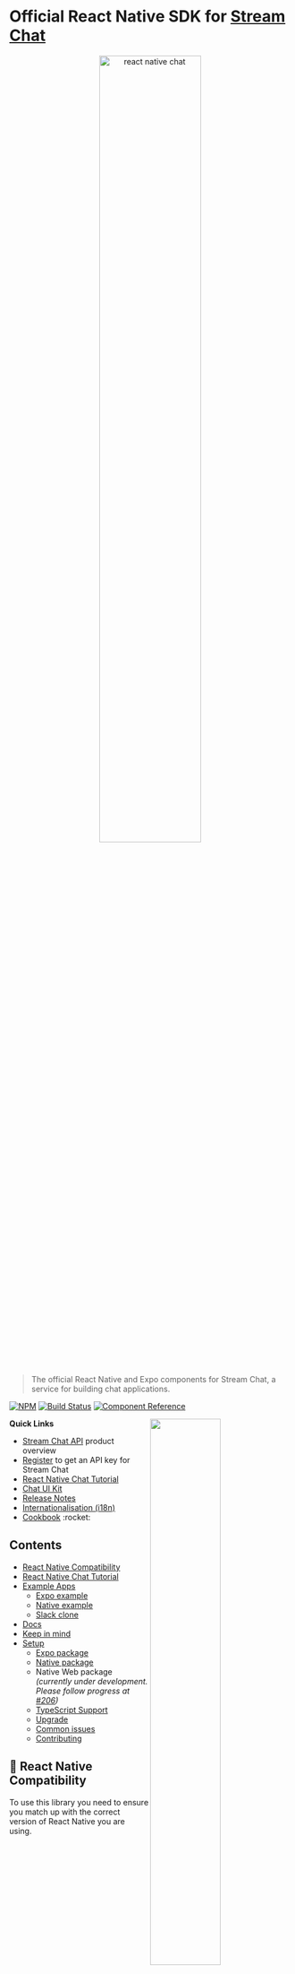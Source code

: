 # Official React Native SDK for [Stream Chat](https://getstream.io/chat/)

<p align="center">
  <a href="https://getstream.io/chat/react-native-chat/tutorial/"><img src="https://i.imgur.com/SRkDlFX.png" alt="react native chat" width="60%" /></a>
</p>

> The official React Native and Expo components for Stream Chat, a service for
> building chat applications.

[![NPM](https://img.shields.io/npm/v/stream-chat-react-native.svg)](https://www.npmjs.com/package/stream-chat-react-native)
[![Build Status](https://github.com/GetStream/stream-chat-react-native/workflows/test/badge.svg?branch=master)](https://github.com/GetStream/stream-chat-react-native/actions)
[![Component Reference](https://img.shields.io/badge/docs-component%20reference-blue.svg)](https://getstream.github.io/stream-chat-react-native/)

<img align="right" src="https://getstream.imgix.net/images/ios-chat-tutorial/iphone_chat_art@3x.png?auto=format,enhance" width="50%" />

**Quick Links**

- [Stream Chat API](https://getstream.io/chat/) product overview
- [Register](https://getstream.io/chat/trial/) to get an API key for Stream Chat
- [React Native Chat Tutorial](https://getstream.io/chat/react-native-chat/tutorial/)
- [Chat UI Kit](https://getstream.io/chat/ui-kit/)
- [Release Notes](https://github.com/GetStream/stream-chat-react-native/releases)
- [Internationalisation (i18n)](https://github.com/GetStream/stream-chat-react-native/wiki/Internationalization-(i18n))
- [Cookbook](https://github.com/GetStream/stream-chat-react-native/wiki/Cookbook-(2.x.x))  :rocket:

## Contents

- [React Native Compatibility](#react-native-compatibility)
- [React Native Chat Tutorial](#react-native-chat-tutorial)
- [Example Apps](#-example-apps)
  - [Expo example](#expo-example)
  - [Native example](#native-example)
  - [Slack clone](#slack-clone)
- [Docs](#docs)
- [Keep in mind](#-keep-in-mind)
- [Setup](#setup-setting-up-a-chat-app)
  - [Expo package](#expo-package)
  - [Native package](#native-package)
  - Native Web package _(currently under development. Please follow progress at [#206](https://github.com/GetStream/stream-chat-react-native/issues/206))_
  - [TypeScript Support](https://github.com/GetStream/stream-chat-react-native/wiki/Typescript-support)
  - [Upgrade](https://github.com/GetStream/stream-chat-react-native/wiki/Upgrade-helper)
  - [Common issues](#common-issues)
  - [Contributing](#contributing)

## 🔐 React Native Compatibility

To use this library you need to ensure you match up with the correct version of React Native you are using.

| `stream-chat-react-native` version | Required React Native Version |
| ----------------------------------------- | --------- |
| `2.x.x`                                   | `>= 0.60` |
| `1.x.x`                                   | `>= 0.59` |
| `0.x.x`                                   | `*` |

## 📖 React Native Chat Tutorial

The best place to start is the [React Native Chat Tutorial](https://getstream.io/chat/react-native-chat/tutorial/). It teaches you how to use this SDK and also shows how to make frequently required changes.

## 🔮 Example Apps

This repo includes 3 example apps. One made with Expo, one Native JavaScript code, and one in TypeScript.

<div style="display: inline">
  <img src="https://github.com/GetStream/stream-chat-react-native/blob/master/screenshots/1.png" alt="IMAGE ALT TEXT HERE" width="250" border="1" style="margin-right: 30px" />
  <img src="https://github.com/GetStream/stream-chat-react-native/blob/master/screenshots/2.png" alt="IMAGE ALT TEXT HERE" width="250" border="1" style="margin-right: 30px" />
  <img src="https://github.com/GetStream/stream-chat-react-native/blob/master/screenshots/3.png" alt="IMAGE ALT TEXT HERE" width="250" border="1" />
</div>

### Expo example

1. Make sure node version is >= v10.13.0
2. ```bash
   yarn global add expo-cli
   git clone https://github.com/GetStream/stream-chat-react-native.git
   cd stream-chat-react-native/examples/ExpoMessaging
   yarn && yarn start
   ```

### Native example

1. Please make sure you have installed necessary dependencies depending on your development OS and target OS. Follow the guidelines given on official React Native documentation for installing dependencies: <https://facebook.github.io/react-native/docs/getting-started>#
2. Make sure node version is >= v10.13.0
3. Start the simulator

4. ```bash
   git clone https://github.com/GetStream/stream-chat-react-native.git
   cd stream-chat-react-native
   yarn
   cd stream-chat-react-native/native-package
   yarn
   cd stream-chat-react-native/examples/NativeMessaging
   yarn
   ```

5. - For iOS

     ```bash
     cd ios && pod install && cd ..
     yarn ios
     ```

   - For android

     ```bash
     yarn android
     ```

   If you run into following error on android:

   ```bash
   Execution failed for task ':app:validateSigningDebug'.
   > Keystore file '/path_to_project/stream-chat-react-native/examples/NativeMessaging/android/app/debug.keystore' not found for signing config 'debug'.
   ```

   You can generate the debug Keystore by running this command in the `android/app/` directory: `keytool -genkey -v -keystore debug.keystore -storepass android -alias androiddebugkey -keypass android -keyalg RSA -keysize 2048 -validity 10000` - [Reference](https://github.com/facebook/react-native/issues/25629#issuecomment-511209583)

### Slack clone

Check out our tutorial on how to build a slack clone using react-native and stream-chat-react-native

<div style="display: inline">
  <img src="https://camo.githubusercontent.com/386a2991e444ecff465372637699f1dba6913de1224effbb4b2520ae3a9d7593/68747470733a2f2f73747265616d2d626c6f672d76322e696d6769782e6e65742f626c6f672f77702d636f6e74656e742f75706c6f6164732f38306166346662623734613737613434363536373966363131386166373432372f696d6167652e706e67" alt="IMAGE ALT TEXT HERE"/>
</div>

- **Tutorial** [https://dev.to/vishalnarkhede/how-to-build-slack-clone-with-react-native-part-2-g5](https://dev.to/vishalnarkhede/how-to-build-slack-clone-with-react-native-part-2-g5)

- **Source code for app**

  - **react native** <https://github.com/GetStream/slack-clone-react-native/>
  - **expo** <https://github.com/GetStream/slack-clone-expo/>

## 📋 Docs

The [styleguidist docs for stream-chat-react-native](https://getstream.github.io/stream-chat-react-native/) document how all the components work.

The React Native components are created using the stream-chat-js library. If you're customizing the components, it's essential to learn how the Chat Server API works. You'll want to review our [JS chat API docs](https://getstream.io/chat/docs/js/).

## 💬 Keep in mind

1. Navigation between different components is something we expect consumers to implement. You can check out the example given in this repository

2. Minor releases may come with some breaking changes, so always check the release notes before upgrading the minor version.

You can see detailed documentation about the components at <https://getstream.github.io/stream-chat-react-native>

## 🛠 Setup (Setting up a chat app)

### Expo package

```bash
yarn global add expo-cli
# expo-cli supports following Node.js versions:
# * >=8.9.0 <9.0.0 (Maintenance LTS)
# * >=10.13.0 <11.0.0 (Active LTS)
# * >=12.0.0 (Current Release)
expo init StreamChatExpoExample
cd StreamChatExpoExample

# Add chat expo package
yarn add stream-chat-expo

# If you are using stream-chat-expo <= 0.4.0 and expo <= 34, then you don't need to add @react-native-community/netinfo as dependency, since previously we used NetInfo from react-native package.
expo install @react-native-community/netinfo expo-document-picker expo-image-picker expo-permissions
```

Please check the [example](https://github.com/GetStream/stream-chat-react-native/blob/master/examples/ExpoMessaging/App.js) to see usage of the components.

OR you can swap [this file](https://github.com/GetStream/stream-chat-react-native/blob/master/examples/ExpoMessaging/App.js) for your `App.js` in the root folder and follow these additional steps:

```bash
yarn add @react-native-community/masked-view @react-navigation/native @react-navigation/stack react-native-gesture-handler react-native-get-random-values react-native-reanimated react-native-safe-area-context react-native-screens
```

and finally

```bash
yarn start
```

### Native package

#### For react native < 0.60

```bash
react-native init StreamChatReactNativeExample
cd StreamChatReactNativeExample
yarn add stream-chat-react-native

# https://github.com/react-native-community/react-native-netinfo#react-native-compatibility
# For React native 0.59.x - use @react-native-community/netinfo@3.2.1
# For React native <= 0.58.x - use @react-native-community/netinfo@2.0.7
yarn add @react-native-community/netinfo@3.2.1

# https://github.com/ivpusic/react-native-image-crop-picker#important-note
yarn add react-native-image-crop-picker@0.25.0
yarn add react-native-document-picker

react-native link @react-native-community/netinfo

# if you are planning to use image picker or file picker or both
react-native link react-native-image-crop-picker
react-native link react-native-document-picker

```

Please check the [example](https://github.com/GetStream/stream-chat-react-native/blob/master/examples/NativeMessaging/App.js) to see the usage of these components.

OR you can swap this file for your `App.js` in the root folder and follow this guide for your installed version <https://reactnavigation.org/docs/getting-started#installing-dependencies-into-a-bare-react-native-project>

If you are planning to use the image crop picker, there are some additional steps to be done. You can find them here - <https://github.com/ivpusic/react-native-image-crop-picker/blob/v0.25.0/README.md#install>

If you are planning to use file/document picker, you need to enable iCloud capability in your app - <https://github.com/Elyx0/react-native-document-picker#reminder>

and finally

```bash
react-native run-ios
```

#### For react native >= 0.60

```bash
react-native init StreamChatReactNativeExample
cd StreamChatReactNativeExample
yarn add stream-chat-react-native
yarn add @react-native-community/netinfo react-native-image-crop-picker react-native-document-picker react-native-get-random-values
cd ios && pod install && cd ..
```

**You also need to import `react-native-get-random-values` in your index.js in root directory, before importing your main app component.**

Just to be sure, please verify you are using the appropriate version of the following packages as per your react-native version.

- netinfo : <https://github.com/react-native-community/react-native-netinfo#react-native-compatibility>

- react-native-image-crop-picker : <https://github.com/ivpusic/react-native-image-crop-picker#important-note>

Please check the [example](https://github.com/GetStream/stream-chat-react-native/blob/master/examples/NativeMessaging/App.js) to see the usage of components.

OR you can swap this file for your `App.js` in the root folder by following these additional steps:

```bash
yarn add @react-native-community/masked-view @react-navigation/native @react-navigation/stack react-native-gesture-handler  react-native-reanimated react-native-safe-area-context react-native-screens
cd ios && pod install && cd ..
```

If you are planning to use an image crop picker, there are some additional steps to be done. You can find them here - <https://github.com/ivpusic/react-native-image-crop-picker#install>

If you are planning to use file/document picker, you need to enable iCloud capability in your app - <https://github.com/Elyx0/react-native-document-picker#reminder>

and finally

**iOS**:

```bash
yarn ios
```

**Note for Android**:

If you are using AndroidX app:

> AndroidX is a major step forward in the Android ecosystem, and the old support library artifacts are being deprecated. For 0.60, React Native has been migrated over to AndroidX. This is a breaking change, and your native code and dependencies will need to be migrated as well.

(Reference: <https://facebook.github.io/react-native/blog/2019/07/03/version-60#androidx-support>)

In current context, dependencies such as `react-native-document-picker` and (if you are using `react-navigation`) `react-native-gesture-handler`, `react-native-reanimated` don't have AndroidX support. But an awesome tool named [jetifier](https://github.com/mikehardy/jetifier) is quite useful to patch these dependencies with AndroidX support.

**NOTE** If you are planning to use file picker functionality, make sure you enable iCloud capability in your app

![Enable iCloud capability](https://camo.githubusercontent.com/ac300ca7e3bbab573a76c151469a89efd8b31e72/68747470733a2f2f33313365353938373731386233343661616638332d66356538323532373066323961383466373838313432333431303338343334322e73736c2e6366312e7261636b63646e2e636f6d2f313431313932303637342d656e61626c652d69636c6f75642d64726976652e706e67)

## 💪 TypeScript Support

As of version `2.0.0` `stream-chat-react-native` has been converted to TypeScript. Please read [Typescript guide](https://github.com/GetStream/stream-chat-react-native/wiki/Typescript-support) for details.

## ✈️ Internationalisation

Please read [Internationalization doc](https://github.com/GetStream/stream-chat-react-native/wiki/Internationalization-(i18n)) for details.

## 🚀 Upgrading

Please refer to [Upgrade Helper](https://github.com/GetStream/stream-chat-react-native/wiki/Upgrade-helper)

## ⚠️ Common issues

#### While running native example, you may (not necessarily) run into the following issues

1. When you execute `yarn ios` for the first time, it starts a metro bundler in parallel. It can result in some errors since the build process isn't complete yet. Try the following to fix this:
   1. Close/stop the metro bundler process.
   2. Let the build process finish. It can usually take around 2-3 minutes for the first time.
   3. Start the metro bundler manually by executing `yarn start` inside `stream-chat-react-native/examples/NativeMessaging` directory.
2. When you execute `yarn android`, you may (not necessarily) run into following error:

   ```ERROR
   info Starting JS server...
   info Building and installing the app on the device (cd android && ./gradlew app:installDebug)...
   Starting a Gradle Daemon, 1 incompatible Daemon could not be reused, use --status for details

   FAILURE: Build failed with an exception.

   * What went wrong:
   A problem occurred configuring project ':@react-native-community_netinfo'.
   > SDK location not found. Define location with sdk.dir in the local.properties file or with an ANDROID_HOME environment variable.

   * Try:
   Run with --stacktrace option to get the stack trace. Run with --info or --debug option to get more log output. Run with --scan to get full insights.

   * Get more help at https://help.gradle.org

   BUILD FAILED in 13s
   error Could not install the app on the device, read the error above for details.
   Make sure you have an Android emulator running or a device connected and have
   set up your Android development environment:
   https://facebook.github.io/react-native/docs/getting-started.html
   error Command failed: ./gradlew app:installDebug. Run CLI with --verbose flag for more details.
   ```

   To resolve this, do the following.

   1. Create a file named `local.properties` inside `stream-chat-react-native/examples/NativeMessaging/android` directory
   2. Put the this line in that file. Make sure sdk path is correctly mentioned as per your system:

      ```
      sdk.dir=/Users/{user_name}/Library/Android/sdk/
      ```

   3. Rerun `yarn android` in `stream-chat-react-native/examples/NativeMessaging` directory

## 👏 Contributing

We welcome code changes that improve this library or fix a problem, and please make sure to follow all best practices and test all the changes. Please check our [dev setup docs](https://github.com/GetStream/stream-chat-react-native/wiki/Dev-setup-for-contributing-to-the-library) to get you started. We are pleased to merge your code into the official repository. Make sure to sign our [Contributor License Agreement (CLA)](https://docs.google.com/forms/d/e/1FAIpQLScFKsKkAJI7mhCr7K9rEIOpqIDThrWxuvxnwUq2XkHyG154vQ/viewform) first. See our license file for more details.
